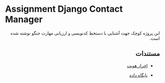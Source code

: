 # Assignment Django Contact Manager

<div dir="rtl">
این پروژه کوچک جهت آشنایی با دستخط کدنویسی و ارزیابی مهارت جنگو نوشته شده است.

## مستندات

- [احراز هویت](./docs/auth.md)

- [پایگاه داده](./docs/db.md)

</div>



